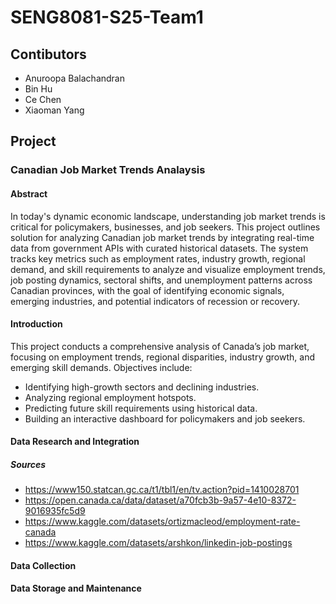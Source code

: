 # SENG8081-S25-Team1
## Contibutors
* Anuroopa Balachandran
* Bin Hu
* Ce Chen
* Xiaoman Yang

## Project
### Canadian Job Market Trends Analaysis 

#### Abstract
In today's dynamic economic landscape, understanding job market trends is critical for policymakers, businesses, and job seekers. This project outlines solution for analyzing Canadian job market trends by integrating real-time data from government APIs with curated historical datasets. The system tracks key metrics such as employment rates, industry growth, regional demand, and skill requirements to analyze and visualize employment trends, job posting dynamics, sectoral shifts, and unemployment patterns across Canadian provinces, with the goal of identifying economic signals, emerging industries, and potential indicators of recession or recovery.

#### Introduction
This project conducts a comprehensive analysis of Canada’s job market, focusing on employment trends, regional disparities, industry growth, and emerging skill demands. Objectives include:
* Identifying high-growth sectors and declining industries.
* Analyzing regional employment hotspots.
* Predicting future skill requirements using historical data.
* Building an interactive dashboard for policymakers and job seekers.

#### Data Research and Integration

##### Sources
* https://www150.statcan.gc.ca/t1/tbl1/en/tv.action?pid=1410028701
* https://open.canada.ca/data/dataset/a70fcb3b-9a57-4e10-8372-9016935fc5d9
* https://www.kaggle.com/datasets/ortizmacleod/employment-rate-canada
* https://www.kaggle.com/datasets/arshkon/linkedin-job-postings

#### Data Collection

#### Data Storage and Maintenance


